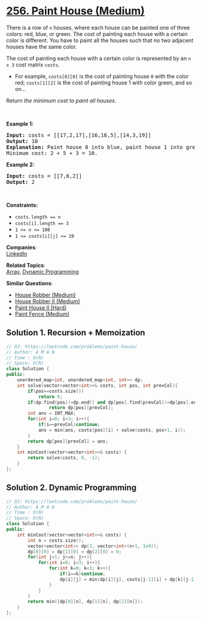 # [256. Paint House (Medium)](https://leetcode.com/problems/paint-house/)

<p>There is a row of <code>n</code> houses, where each house can be painted one of three colors: red, blue, or green. The cost of painting each house with a certain color is different. You have to paint all the houses such that no two adjacent houses have the same color.</p>

<p>The cost of painting each house with a certain color is represented by an <code>n x 3</code> cost matrix <code>costs</code>.</p>

<ul>
	<li>For example, <code>costs[0][0]</code> is the cost of painting house <code>0</code> with the color red; <code>costs[1][2]</code> is the cost of painting house 1 with color green, and so on...</li>
</ul>

<p>Return <em>the minimum cost to paint all houses</em>.</p>

<p>&nbsp;</p>
<p><strong>Example 1:</strong></p>

<pre><strong>Input:</strong> costs = [[17,2,17],[16,16,5],[14,3,19]]
<strong>Output:</strong> 10
<strong>Explanation:</strong> Paint house 0 into blue, paint house 1 into green, paint house 2 into blue.
Minimum cost: 2 + 5 + 3 = 10.
</pre>

<p><strong>Example 2:</strong></p>

<pre><strong>Input:</strong> costs = [[7,6,2]]
<strong>Output:</strong> 2
</pre>

<p>&nbsp;</p>
<p><strong>Constraints:</strong></p>

<ul>
	<li><code>costs.length == n</code></li>
	<li><code>costs[i].length == 3</code></li>
	<li><code>1 &lt;= n &lt;= 100</code></li>
	<li><code>1 &lt;= costs[i][j] &lt;= 20</code></li>
</ul>


**Companies**:  
[LinkedIn](https://leetcode.com/company/linkedin)

**Related Topics**:  
[Array](https://leetcode.com/tag/array/), [Dynamic Programming](https://leetcode.com/tag/dynamic-programming/)

**Similar Questions**:
* [House Robber (Medium)](https://leetcode.com/problems/house-robber/)
* [House Robber II (Medium)](https://leetcode.com/problems/house-robber-ii/)
* [Paint House II (Hard)](https://leetcode.com/problems/paint-house-ii/)
* [Paint Fence (Medium)](https://leetcode.com/problems/paint-fence/)

## Solution 1. Recursion + Memoization

```cpp
// OJ: https://leetcode.com/problems/paint-house/
// Author: A M A N
// Time : O(N)
// Space: O(N)
class Solution {
public:
    unordered_map<int, unordered_map<int, int>> dp;
    int solve(vector<vector<int>>& costs, int pos, int prevCol){
        if(pos==costs.size())
            return 0;
        if(dp.find(pos)!=dp.end() and dp[pos].find(prevCol)!=dp[pos].end())
                return dp[pos][prevCol];
        int ans = INT_MAX;
        for(int i=0; i<3; i++){
            if(i==prevCol)continue;
            ans = min(ans, costs[pos][i] + solve(costs, pos+1, i));
        }
        return dp[pos][prevCol] = ans;
    }
    int minCost(vector<vector<int>>& costs) {
        return solve(costs, 0, -1);
    }
};
```


## Solution 2. Dynamic Programming

```cpp
// OJ: https://leetcode.com/problems/paint-house/
// Author: A M A N
// Time : O(N)
// Space: O(N)
class Solution {
public:
    int minCost(vector<vector<int>>& costs) {
        int n = costs.size();
        vector<vector<int>> dp(3, vector<int>(n+1, 1e9));
        dp[0][0] = dp[1][0] = dp[2][0] = 0;
        for(int j=1; j<=n; j++){
            for(int i=0; i<3; i++){
                for(int k=0; k<3; k++){
                    if(i==k)continue;
                    dp[i][j] = min(dp[i][j], costs[j-1][i] + dp[k][j-1]);
                }
            }
        }
        return min({dp[0][n], dp[1][n], dp[2][n]});
    }
};
```